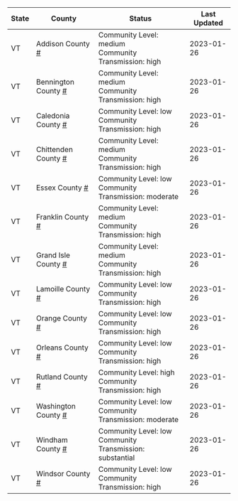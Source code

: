 State | County | Status | Last Updated
--- | --- | --- | --- 
VT | Addison County <a href="#addison_county">#</a> | <a name="addison_county"></a>Community Level: medium<br/>Community Transmission: high | 2023-01-26
VT | Bennington County <a href="#bennington_county">#</a> | <a name="bennington_county"></a>Community Level: medium<br/>Community Transmission: high | 2023-01-26
VT | Caledonia County <a href="#caledonia_county">#</a> | <a name="caledonia_county"></a>Community Level: low<br/>Community Transmission: high | 2023-01-26
VT | Chittenden County <a href="#chittenden_county">#</a> | <a name="chittenden_county"></a>Community Level: medium<br/>Community Transmission: high | 2023-01-26
VT | Essex County <a href="#essex_county">#</a> | <a name="essex_county"></a>Community Level: low<br/>Community Transmission: moderate | 2023-01-26
VT | Franklin County <a href="#franklin_county">#</a> | <a name="franklin_county"></a>Community Level: medium<br/>Community Transmission: high | 2023-01-26
VT | Grand Isle County <a href="#grand_isle_county">#</a> | <a name="grand_isle_county"></a>Community Level: medium<br/>Community Transmission: high | 2023-01-26
VT | Lamoille County <a href="#lamoille_county">#</a> | <a name="lamoille_county"></a>Community Level: low<br/>Community Transmission: high | 2023-01-26
VT | Orange County <a href="#orange_county">#</a> | <a name="orange_county"></a>Community Level: low<br/>Community Transmission: high | 2023-01-26
VT | Orleans County <a href="#orleans_county">#</a> | <a name="orleans_county"></a>Community Level: low<br/>Community Transmission: high | 2023-01-26
VT | Rutland County <a href="#rutland_county">#</a> | <a name="rutland_county"></a>Community Level: high<br/>Community Transmission: high | 2023-01-26
VT | Washington County <a href="#washington_county">#</a> | <a name="washington_county"></a>Community Level: low<br/>Community Transmission: moderate | 2023-01-26
VT | Windham County <a href="#windham_county">#</a> | <a name="windham_county"></a>Community Level: low<br/>Community Transmission: substantial | 2023-01-26
VT | Windsor County <a href="#windsor_county">#</a> | <a name="windsor_county"></a>Community Level: low<br/>Community Transmission: high | 2023-01-26
